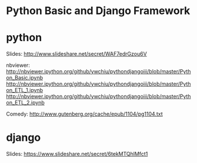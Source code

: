 Python Basic and Django Framework
===============

python
===============

Slides:
http://www.slideshare.net/secret/WAF7edrGzou6V

nbviewer:
http://nbviewer.ipython.org/github/ywchiu/pythondjangoiii/blob/master/Python_Basic.ipynb
http://nbviewer.ipython.org/github/ywchiu/pythondjangoiii/blob/master/Python_ETL_1.ipynb
http://nbviewer.ipython.org/github/ywchiu/pythondjangoiii/blob/master/Python_ETL_2.ipynb



Comedy:
http://www.gutenberg.org/cache/epub/1104/pg1104.txt


django
===============

Slides:
https://www.slideshare.net/secret/6tekMTQhlMfct1
